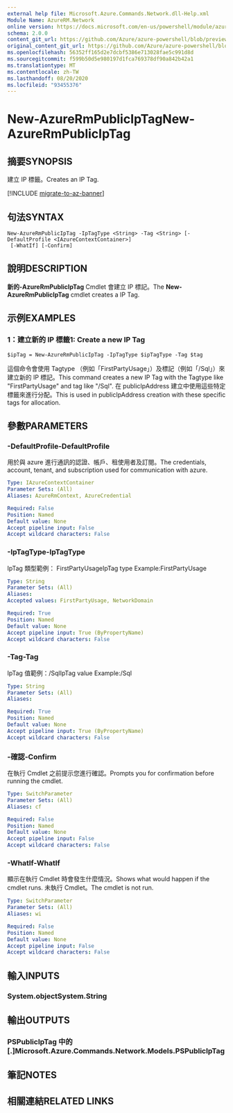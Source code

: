 ```yaml
---
external help file: Microsoft.Azure.Commands.Network.dll-Help.xml
Module Name: AzureRM.Network
online version: https://docs.microsoft.com/en-us/powershell/module/azurerm.network/new-azurermpubliciptag
schema: 2.0.0
content_git_url: https://github.com/Azure/azure-powershell/blob/preview/src/ResourceManager/Network/Commands.Network/help/New-AzureRmPublicIpTag.md
original_content_git_url: https://github.com/Azure/azure-powershell/blob/preview/src/ResourceManager/Network/Commands.Network/help/New-AzureRmPublicIpTag.md
ms.openlocfilehash: 56352ff165d2e7dcbf5386e713028fae5c991d8d
ms.sourcegitcommit: f599b50d5e980197d1fca769378df90a842b42a1
ms.translationtype: MT
ms.contentlocale: zh-TW
ms.lasthandoff: 08/20/2020
ms.locfileid: "93455376"
---
```

# <span data-ttu-id="7d56b-101">New-AzureRmPublicIpTag</span><span class="sxs-lookup"><span data-stu-id="7d56b-101">New-AzureRmPublicIpTag</span></span>

## <span data-ttu-id="7d56b-102">摘要</span><span class="sxs-lookup"><span data-stu-id="7d56b-102">SYNOPSIS</span></span>
<span data-ttu-id="7d56b-103">建立 IP 標籤。</span><span class="sxs-lookup"><span data-stu-id="7d56b-103">Creates an IP Tag.</span></span>

[!INCLUDE [migrate-to-az-banner](../../includes/migrate-to-az-banner.md)]

## <span data-ttu-id="7d56b-104">句法</span><span class="sxs-lookup"><span data-stu-id="7d56b-104">SYNTAX</span></span>

```
New-AzureRmPublicIpTag -IpTagType <String> -Tag <String> [-DefaultProfile <IAzureContextContainer>]
 [-WhatIf] [-Confirm]
```

## <span data-ttu-id="7d56b-105">說明</span><span class="sxs-lookup"><span data-stu-id="7d56b-105">DESCRIPTION</span></span>
<span data-ttu-id="7d56b-106">**新的-AzureRmPublicIpTag** Cmdlet 會建立 IP 標記。</span><span class="sxs-lookup"><span data-stu-id="7d56b-106">The **New-AzureRmPublicIpTag** cmdlet creates a IP Tag.</span></span>

## <span data-ttu-id="7d56b-107">示例</span><span class="sxs-lookup"><span data-stu-id="7d56b-107">EXAMPLES</span></span>

### <span data-ttu-id="7d56b-108">1：建立新的 IP 標籤</span><span class="sxs-lookup"><span data-stu-id="7d56b-108">1: Create a new IP Tag</span></span>
```
$ipTag = New-AzureRmPublicIpTag -IpTagType $ipTagType -Tag $tag
```

<span data-ttu-id="7d56b-109">這個命令會使用 Tagtype （例如「FirstPartyUsage」）及標記（例如「/Sql」）來建立新的 IP 標記。</span><span class="sxs-lookup"><span data-stu-id="7d56b-109">This command creates a new IP Tag with the Tagtype like "FirstPartyUsage" and tag like "/Sql".</span></span> <span data-ttu-id="7d56b-110">在 publicIpAddress 建立中使用這些特定標籤來進行分配。</span><span class="sxs-lookup"><span data-stu-id="7d56b-110">This is used in publicIpAddress creation with these specific tags for allocation.</span></span>

## <span data-ttu-id="7d56b-111">參數</span><span class="sxs-lookup"><span data-stu-id="7d56b-111">PARAMETERS</span></span>

### <span data-ttu-id="7d56b-112">-DefaultProfile</span><span class="sxs-lookup"><span data-stu-id="7d56b-112">-DefaultProfile</span></span>
<span data-ttu-id="7d56b-113">用於與 azure 進行通訊的認證、帳戶、租使用者及訂閱。</span><span class="sxs-lookup"><span data-stu-id="7d56b-113">The credentials, account, tenant, and subscription used for communication with azure.</span></span>

```yaml
Type: IAzureContextContainer
Parameter Sets: (All)
Aliases: AzureRmContext, AzureCredential

Required: False
Position: Named
Default value: None
Accept pipeline input: False
Accept wildcard characters: False
```

### <span data-ttu-id="7d56b-114">-IpTagType</span><span class="sxs-lookup"><span data-stu-id="7d56b-114">-IpTagType</span></span>
<span data-ttu-id="7d56b-115">IpTag 類型範例： FirstPartyUsage</span><span class="sxs-lookup"><span data-stu-id="7d56b-115">IpTag type Example:FirstPartyUsage</span></span>

```yaml
Type: String
Parameter Sets: (All)
Aliases: 
Accepted values: FirstPartyUsage, NetworkDomain

Required: True
Position: Named
Default value: None
Accept pipeline input: True (ByPropertyName)
Accept wildcard characters: False
```

### <span data-ttu-id="7d56b-116">-Tag</span><span class="sxs-lookup"><span data-stu-id="7d56b-116">-Tag</span></span>
<span data-ttu-id="7d56b-117">IpTag 值範例：/Sql</span><span class="sxs-lookup"><span data-stu-id="7d56b-117">IpTag value Example:/Sql</span></span>

```yaml
Type: String
Parameter Sets: (All)
Aliases: 

Required: True
Position: Named
Default value: None
Accept pipeline input: True (ByPropertyName)
Accept wildcard characters: False
```

### <span data-ttu-id="7d56b-118">-確認</span><span class="sxs-lookup"><span data-stu-id="7d56b-118">-Confirm</span></span>
<span data-ttu-id="7d56b-119">在執行 Cmdlet 之前提示您進行確認。</span><span class="sxs-lookup"><span data-stu-id="7d56b-119">Prompts you for confirmation before running the cmdlet.</span></span>

```yaml
Type: SwitchParameter
Parameter Sets: (All)
Aliases: cf

Required: False
Position: Named
Default value: None
Accept pipeline input: False
Accept wildcard characters: False
```

### <span data-ttu-id="7d56b-120">-WhatIf</span><span class="sxs-lookup"><span data-stu-id="7d56b-120">-WhatIf</span></span>
<span data-ttu-id="7d56b-121">顯示在執行 Cmdlet 時會發生什麼情況。</span><span class="sxs-lookup"><span data-stu-id="7d56b-121">Shows what would happen if the cmdlet runs.</span></span>
<span data-ttu-id="7d56b-122">未執行 Cmdlet。</span><span class="sxs-lookup"><span data-stu-id="7d56b-122">The cmdlet is not run.</span></span>

```yaml
Type: SwitchParameter
Parameter Sets: (All)
Aliases: wi

Required: False
Position: Named
Default value: None
Accept pipeline input: False
Accept wildcard characters: False
```

## <span data-ttu-id="7d56b-123">輸入</span><span class="sxs-lookup"><span data-stu-id="7d56b-123">INPUTS</span></span>

### <span data-ttu-id="7d56b-124">System.object</span><span class="sxs-lookup"><span data-stu-id="7d56b-124">System.String</span></span>


## <span data-ttu-id="7d56b-125">輸出</span><span class="sxs-lookup"><span data-stu-id="7d56b-125">OUTPUTS</span></span>

### <span data-ttu-id="7d56b-126">PSPublicIpTag 中的 [.]</span><span class="sxs-lookup"><span data-stu-id="7d56b-126">Microsoft.Azure.Commands.Network.Models.PSPublicIpTag</span></span>


## <span data-ttu-id="7d56b-127">筆記</span><span class="sxs-lookup"><span data-stu-id="7d56b-127">NOTES</span></span>

## <span data-ttu-id="7d56b-128">相關連結</span><span class="sxs-lookup"><span data-stu-id="7d56b-128">RELATED LINKS</span></span>

